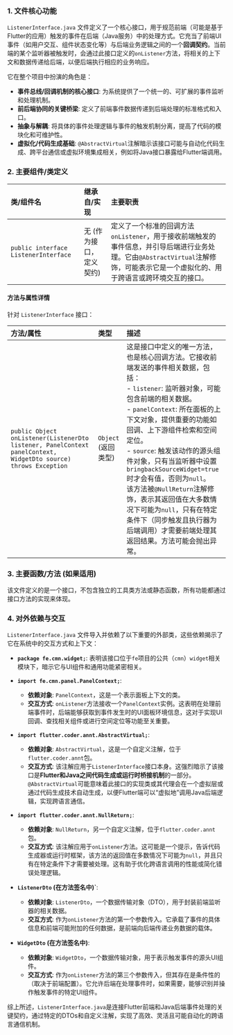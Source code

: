 ### 1. 文件核心功能
`ListenerInterface.java` 文件定义了一个核心接口，用于规范前端（可能是基于Flutter的应用）触发的事件在后端（Java服务）中的处理方式。它充当了前端UI事件（如用户交互、组件状态变化等）与后端业务逻辑之间的一个**回调契约**。当前端的某个监听器被触发时，会通过此接口定义的`onListener`方法，将相关的上下文和数据传递给后端，以便后端执行相应的业务响应。

它在整个项目中扮演的角色是：
*   **事件总线/回调机制的核心接口**: 为系统提供了一个统一的、可扩展的事件监听和处理机制。
*   **前后端协同的关键桥梁**: 定义了前端事件数据传递到后端处理的标准格式和入口。
*   **抽象与解耦**: 将具体的事件处理逻辑与事件的触发机制分离，提高了代码的模块化和可维护性。
*   **虚拟化/代码生成基础**: `@AbstractVirtual`注解暗示该接口可能与自动化代码生成、跨平台通信或虚拟环境集成相关，例如将Java接口暴露给Flutter端调用。

### 2. 主要组件/类定义

| 类/组件名 | 继承自/实现 | 主要职责 |
| :--- | :--- | :--- |
| `public interface ListenerInterface` | 无 (作为接口，定义契约) | 定义了一个标准的回调方法`onListener`，用于接收前端触发的事件信息，并引导后端进行业务处理。它由`@AbstractVirtual`注解修饰，可能表示它是一个虚拟化的、用于跨语言或跨环境交互的接口。 |

#### 方法与属性详情

针对 `ListenerInterface` 接口：

| 方法/属性 | 类型 | 描述 |
| :--- | :--- | :--- |
| `public Object onListener(ListenerDto listener, PanelContext panelContext, WidgetDto source) throws Exception` | `Object` (返回类型) | 这是接口中定义的唯一方法，也是核心回调方法。它接收前端发送的事件相关数据，包括：<br>- `listener`: 监听器对象，可能包含前端的相关数据。<br>- `panelContext`: 所在面板的上下文对象，提供重要的功能如回调、上下游组件检索和空间定位。<br>- `source`: 触发该动作的源头组件对象，只有当监听器中设置`bringbackSourceWidget=true`时才会有值，否则为`null`。 <br>该方法被`@NullReturn`注解修饰，表示其返回值在大多数情况下可能为`null`，只有在特定条件下（同步触发且执行器为后端调用）才需要前端处理其返回结果。方法可能会抛出异常。 |

### 3. 主要函数/方法 (如果适用)
该文件定义的是一个接口，不包含独立的工具类方法或静态函数，所有功能都通过接口方法的实现来体现。

### 4. 对外依赖与交互
`ListenerInterface.java` 文件导入并依赖了以下重要的外部类，这些依赖揭示了它在系统中的交互方式和上下文：

*   **`package fe.cmn.widget;`**: 表明该接口位于`fe`项目的公共（`cmn`）`widget`相关模块下，暗示它与UI组件和通用功能紧密相关。

*   **`import fe.cmn.panel.PanelContext;`**:
    *   **依赖对象**: `PanelContext`，这是一个表示面板上下文的类。
    *   **交互方式**: `onListener`方法接收一个`PanelContext`实例。这表明在处理前端事件时，后端能够获取到事件发生时的UI面板环境信息，这对于实现UI回调、查找相关组件或进行空间定位等功能至关重要。

*   **`import flutter.coder.annt.AbstractVirtual;`**:
    *   **依赖对象**: `AbstractVirtual`，这是一个自定义注解，位于`flutter.coder.annt`包。
    *   **交互方式**: 该注解应用于`ListenerInterface`接口本身。这强烈暗示了该接口是**Flutter和Java之间代码生成或运行时桥接机制**的一部分。`@AbstractVirtual`可能意味着此接口的实现类或其代理会在一个虚拟层或通过代码生成技术自动生成，以便Flutter端可以“虚拟地”调用Java后端逻辑，实现跨语言通信。

*   **`import flutter.coder.annt.NullReturn;`**:
    *   **依赖对象**: `NullReturn`，另一个自定义注解，位于`flutter.coder.annt`包。
    *   **交互方式**: 该注解应用于`onListener`方法。这可能是一个提示，告诉代码生成器或运行时框架，该方法的返回值在多数情况下可能为`null`，并且只有在特定条件下才需要被处理。这有助于优化跨语言调用的性能或简化错误处理逻辑。

*   **`ListenerDto` (在方法签名中)`**:
    *   **依赖对象**: `ListenerDto`，一个数据传输对象（DTO），用于封装前端监听器的相关数据。
    *   **交互方式**: 作为`onListener`方法的第一个参数传入。它承载了事件的具体信息和前端可能附加的任何数据，是前端向后端传递业务数据的载体。

*   **`WidgetDto` (在方法签名中)**:
    *   **依赖对象**: `WidgetDto`，一个数据传输对象，用于表示触发事件的源头UI组件。
    *   **交互方式**: 作为`onListener`方法的第三个参数传入，但其存在是条件性的（取决于前端配置）。它允许后端在处理事件时，如果需要，能够识别并操作触发事件的特定UI组件。

综上所述，`ListenerInterface.java`是连接Flutter前端和Java后端事件处理的关键契约，通过特定的DTOs和自定义注解，实现了高效、灵活且可能自动化的跨语言通信机制。

